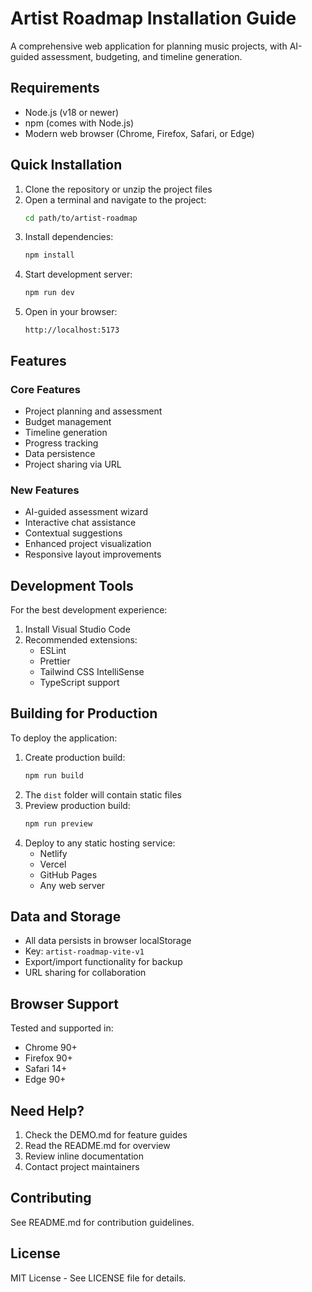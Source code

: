 # Artist Roadmap Installation Guide

A comprehensive web application for planning music projects, with AI-guided assessment, budgeting, and timeline generation.

## Requirements

- Node.js (v18 or newer)
- npm (comes with Node.js)
- Modern web browser (Chrome, Firefox, Safari, or Edge)

## Quick Installation

1. Clone the repository or unzip the project files
2. Open a terminal and navigate to the project:
   ```bash
   cd path/to/artist-roadmap
   ```
3. Install dependencies:
   ```bash
   npm install
   ```
4. Start development server:
   ```bash
   npm run dev
   ```
5. Open in your browser:
   ```
   http://localhost:5173
   ```

## Features

### Core Features
- Project planning and assessment
- Budget management
- Timeline generation
- Progress tracking
- Data persistence
- Project sharing via URL

### New Features
- AI-guided assessment wizard
- Interactive chat assistance
- Contextual suggestions
- Enhanced project visualization
- Responsive layout improvements

## Development Tools

For the best development experience:

1. Install Visual Studio Code
2. Recommended extensions:
   - ESLint
   - Prettier
   - Tailwind CSS IntelliSense
   - TypeScript support

## Building for Production

To deploy the application:

1. Create production build:
   ```bash
   npm run build
   ```
2. The `dist` folder will contain static files
3. Preview production build:
   ```bash
   npm run preview
   ```
4. Deploy to any static hosting service:
   - Netlify
   - Vercel
   - GitHub Pages
   - Any web server

## Data and Storage

- All data persists in browser localStorage
- Key: `artist-roadmap-vite-v1`
- Export/import functionality for backup
- URL sharing for collaboration

## Browser Support

Tested and supported in:
- Chrome 90+
- Firefox 90+
- Safari 14+
- Edge 90+

## Need Help?

1. Check the DEMO.md for feature guides
2. Read the README.md for overview
3. Review inline documentation
4. Contact project maintainers

## Contributing

See README.md for contribution guidelines.

## License

MIT License - See LICENSE file for details.